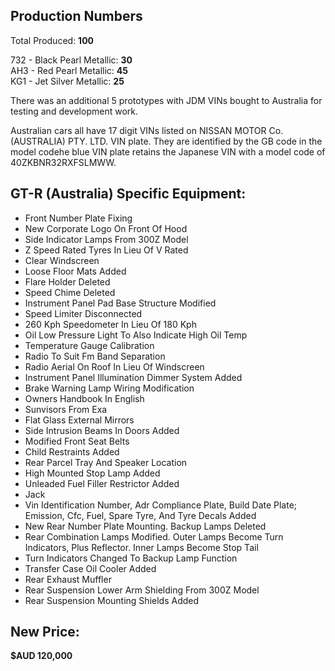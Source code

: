 ## Production Numbers  
Total Produced: __100__  
  
732 - Black Pearl Metallic: __30__  
AH3 - Red Pearl Metallic: __45__  
KG1 - Jet Silver Metallic: __25__  
  
There was an additional 5 prototypes with JDM VINs bought to Australia for testing and development work.  
  
Australian cars all have 17 digit VINs listed on NISSAN MOTOR Co. (AUSTRALIA) PTY. LTD. VIN plate. They are identified by the GB code in the model codehe blue VIN plate retains the Japanese VIN with a model code of 40ZKBNR32RXFSLMWW.  
  
## GT-R (Australia) Specific Equipment:  
* Front Number Plate Fixing  
* New Corporate Logo On Front Of Hood  
* Side Indicator Lamps From 300Z Model  
* Z Speed Rated Tyres In Lieu Of V Rated  
* Clear Windscreen  
* Loose Floor Mats Added  
* Flare Holder Deleted  
* Speed Chime Deleted  
* Instrument Panel Pad Base Structure Modified  
* Speed Limiter Disconnected  
* 260 Kph Speedometer In Lieu Of 180 Kph  
* Oil Low Pressure Light To Also Indicate High Oil Temp  
* Temperature Gauge Calibration  
* Radio To Suit Fm Band Separation  
* Radio Aerial On Roof In Lieu Of Windscreen  
* Instrument Panel Illumination Dimmer System Added  
* Brake Warning Lamp Wiring Modification  
* Owners Handbook In English  
* Sunvisors From Exa  
* Flat Glass External Mirrors  
* Side Intrusion Beams In Doors Added  
* Modified Front Seat Belts  
* Child Restraints Added  
* Rear Parcel Tray And Speaker Location  
* High Mounted Stop Lamp Added  
* Unleaded Fuel Filler Restrictor Added  
* Jack  
* Vin Identification Number, Adr Compliance Plate, Build Date Plate; Emission, Cfc, Fuel, Spare Tyre, And Tyre Decals Added  
* New Rear Number Plate Mounting. Backup Lamps Deleted  
* Rear Combination Lamps Modified. Outer Lamps Become Turn Indicators, Plus Reflector. Inner Lamps Become Stop Tail  
* Turn Indicators Changed To Backup Lamp Function  
* Transfer Case Oil Cooler Added  
* Rear Exhaust Muffler  
* Rear Suspension Lower Arm Shielding From 300Z Model  
* Rear Suspension Mounting Shields Added  
  
## New Price:  
__$AUD 120,000__  